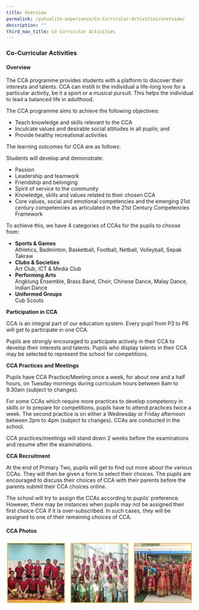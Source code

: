 ```yaml
---
title: Overview
permalink: /yuhualite-experience/Co-Curricular-Activities/overview/
description: ""
third_nav_title: Co Curricular Activities
---
```

### Co-Curricular Activities

#### Overview

The CCA programme provides students with a platform to discover their interests and talents. CCA can instill in the individual a life-long love for a particular activity, be it a sport or a musical pursuit. This helps the individual to lead a balanced life in adulthood.

The CCA programme aims to achieve the following objectives:

*   Teach knowledge and skills relevant to the CCA
*   Inculcate values and desirable social attitudes in all pupils; and
*   Provide healthy recreational activities

The learning outcomes for CCA are as follows:

Students will develop and demonstrate:

*   Passion
*   Leadership and teamwork
*   Friendship and belonging
*   Spirit of service to the community
*   Knowledge, skills and values related to their chosen CCA
*   Core values, social and emotional competencies and the emerging 21st century competencies as articulated in the 21st Century Competencies Framework

To achieve this, we have 4 categories of CCAs for the pupils to choose from:

*   **Sports & Games**  
    Athletics, Badminton, Basketball, Football, Netball, Volleyball, Sepak Takraw
*   **Clubs & Societies**  
    Art Club, ICT & Media Club
*   **Performing Arts**  
    Angklung Ensemble, Brass Band, Choir, Chinese Dance, Malay Dance, Indian Dance
*   **Uniformed Groups**  
    Cub Scouts

**Participation in CCA**

CCA is an integral part of our education system. Every pupil from P3 to P6 will get to participate in one CCA.

Pupils are strongly encouraged to participate actively in their CCA to develop their interests and talents. Pupils who display talents in their CCA may be selected to represent the school for competitions.

**CCA Practices and Meetings**

Pupils have CCA Practice/Meeting once a week, for about one and a half hours, on Tuesday mornings during curriculum hours between 8am to 9.30am (subject to changes).

For some CCAs which require more practices to develop competency in skills or to prepare for competitions, pupils have to attend practices twice a week. The second practice is on either a Wednesday or Friday afternoon between 2pm to 4pm (subject to changes). CCAs are conducted in the school.

CCA practices/meetings will stand down 2 weeks before the examinations and resume after the examinations.

**CCA Recruitment**

At the end of Primary Two, pupils will get to find out more about the various CCAs. They will then be given a form to select their choices. The pupils are encouraged to discuss their choices of CCA with their parents before the parents submit their CCA choices online.

The school will try to assign the CCAs according to pupils’ preference. However, there may be instances when pupils may not be assigned their first choice CCA if it is over-subscribed. In such cases, they will be assigned to one of their remaining choices of CCA.

#### CCA Photos
![](/images/ccaoverview.png)

